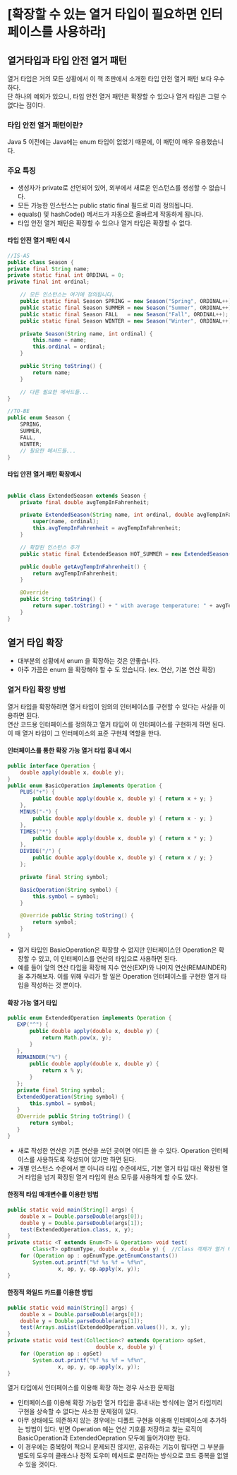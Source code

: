 # [확장할 수 있는 열거 타입이 필요하면 인터페이스를 사용하라]
## 열거타입과 타입 안전 열거 패턴
열거 타입은 거의 모든 상황에서 이 책 초판에서 소개한 타입 안전 열거 패턴 보다 우수하다.\
단 하나의 예외가 있으니, 타입 안전 열거 패턴은 확장할 수 있으나 열거 타입은 그럴 수 없다는 점이다.

### 타입 안전 열거 패턴이란?
Java 5 이전에는 Java에는 enum 타입이 없었기 때문에, 이 패턴이 매우 유용했습니다.
### 주요 특징
- 생성자가 private로 선언되어 있어, 외부에서 새로운 인스턴스를 생성할 수 없습니다.
- 모든 가능한 인스턴스는 public static final 필드로 미리 정의됩니다.
- equals() 및 hashCode() 메서드가 자동으로 올바르게 작동하게 됩니다.
- 타입 안전 열거 패턴은 확장할 수 있으나 열거 타입은 확장할 수 없다.
#### 타입 안전 열거 패턴 예시
```JAVA
//IS-AS
public class Season {
private final String name;
private static final int ORDINAL = 0;
private final int ordinal;

    // 모든 인스턴스는 여기에 정의됩니다.
    public static final Season SPRING = new Season("Spring", ORDINAL++);
    public static final Season SUMMER = new Season("Summer", ORDINAL++);
    public static final Season FALL   = new Season("Fall", ORDINAL++);
    public static final Season WINTER = new Season("Winter", ORDINAL++);

    private Season(String name, int ordinal) {
        this.name = name;
        this.ordinal = ordinal;
    }

    public String toString() {
        return name;
    }

    // 다른 필요한 메서드들...
}

//TO-BE
public enum Season {
    SPRING,
    SUMMER,
    FALL,
    WINTER;
    // 필요한 메서드들...
}
```

#### 타입 안전 열거 패턴 확장예시
```JAVA

public class ExtendedSeason extends Season {
    private final double avgTempInFahrenheit;

    private ExtendedSeason(String name, int ordinal, double avgTempInFahrenheit) {
        super(name, ordinal);
        this.avgTempInFahrenheit = avgTempInFahrenheit;
    }

    // 확장된 인스턴스 추가
    public static final ExtendedSeason HOT_SUMMER = new ExtendedSeason("Hot Summer", 4, 95.0);

    public double getAvgTempInFahrenheit() {
        return avgTempInFahrenheit;
    }

    @Override
    public String toString() {
        return super.toString() + " with average temperature: " + avgTempInFahrenheit + "°F";
    }
}
```


## 열거 타입 확장
- 대부분의 상황에서 enum 을 확장하는 것은 안좋습니다.
- 아주 가끔은 enum 을 확장해야 할 수 도 있습니다. (ex. 연산, 기본 연산 확장)

### 열거 타입 확장 방법
열거 타입을 확장하려면 열거 타입이 임의의 인터페이스를 구현할 수 있다는 사실을 이용하면 된다.\
연산 코드용 인터페이스를 정의하고 열거 타입이 이 인터페이스를 구현하게 하면 된다. 이 때 열거 타입이 그 인터페이스의 표준 구현체 역할을 한다.
#### 인터페이스를 통한 확장 가능 열거 타입 흉내 예시
```JAVA
public interface Operation {
    double apply(double x, double y);
}
public enum BasicOperation implements Operation {
    PLUS("+") {
        public double apply(double x, double y) { return x + y; }
    },
    MINUS("-") {
        public double apply(double x, double y) { return x - y; }
    },
    TIMES("*") {
        public double apply(double x, double y) { return x * y; }
    },
    DIVIDE("/") {
        public double apply(double x, double y) { return x / y; }
    };

    private final String symbol;

    BasicOperation(String symbol) {
        this.symbol = symbol;
    }

    @Override public String toString() {
        return symbol;
    }
}
```
- 열거 타입인 BasicOperation은 확장할 수 없지만 인터페이스인 Operation은 확장할 수 있고, 이 인터페이스를 연산의 타입으로 사용하면 된다.
- 예를 들어 앞의 연산 타입을 확장해 지수 연산(EXP)와 나머지 연산(REMAINDER)을 추가해보자. 이를 위해 우리가 할 일은 Operation 인터페이스를 구현한 열거 타입을 작성하는 것 뿐이다.

#### 확장 가능 열거 타입
```JAVA
public enum ExtendedOperation implements Operation {
   EXP("^") {
       public double apply(double x, double y) {
           return Math.pow(x, y);
       }
   },
   REMAINDER("%") {
       public double apply(double x, double y) {
           return x % y;
       }
   };
   private final String symbol;
   ExtendedOperation(String symbol) {
       this.symbol = symbol;
   }
   @Override public String toString() {
       return symbol;
   }
}
```
- 새로 작성한 연산은 기존 연산을 쓰던 곳이면 어디든 쓸 수 있다. Operation 인터페이스를 사용하도록 작성되어 있기만 하면 된다.
- 개별 인스턴스 수준에서 뿐 아니라 타입 수준에서도, 기본 열거 타입 대신 확장된 열거 타입을 넘겨 확장된 열거 타입의 원소 모두를 사용하게 할 수도 있다.

#### 한정적 타입 매개변수를 이용한 방법
```JAVA
public static void main(String[] args) {
    double x = Double.parseDouble(args[0]);
    double y = Double.parseDouble(args[1]);
    test(ExtendedOperation.class, x, y);
}
private static <T extends Enum<T> & Operation> void test(
        Class<T> opEnumType, double x, double y) {  //Class 객체가 열거 타입인 동시에 Oepration의 하위 타입이어야 한다.
    for (Operation op : opEnumType.getEnumConstants())
        System.out.printf("%f %s %f = %f%n",
                x, op, y, op.apply(x, y));
}
```
#### 한정적 와일드 카드를 이용한 방법

```JAVA
public static void main(String[] args) {
    double x = Double.parseDouble(args[0]);
    double y = Double.parseDouble(args[1]);
    test(Arrays.asList(ExtendedOperation.values()), x, y);
}
private static void test(Collection<? extends Operation> opSet,
                            double x, double y) {
    for (Operation op : opSet)
        System.out.printf("%f %s %f = %f%n",
                x, op, y, op.apply(x, y));
}
```
열거 타입에서 인터페이스를 이용해 확장 하는 경우 사소한 문제점
- 인터페이스를 이용해 확장 가능한 열거 타입을 흉내 내는 방식에는 열거 타입끼리 구현을 상속할 수 없다는 사소한 문제점이 있다.
- 아무 상태에도 의존하지 않는 경우에는 디폴트 구현을 이용해 인터페이스에 추가하는 방법이 있다. 반면 Operation 예는 연산 기호를 저장하고 찾는 로직이 BasicOperation과 ExtendedOepration 모두에 들어가야만 한다.
- 이 경우에는 중복량이 적으니 문제되진 않지만, 공유하는 기능이 많다면 그 부분을 별도의 도우미 클래스나 정적 도우미 메서드로 분리하는 방식으로 코드 중복을 없앨 수 있을 것이다.